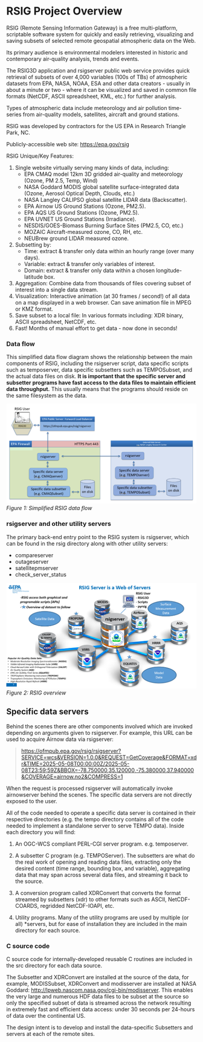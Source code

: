 # RSIG Project Overview

RSIG (Remote Sensing Information Gateway) is a free multi-platform, scriptable
software system for quickly and easily retrieving, visualizing and saving
subsets of selected remote geospatial atmospheric data on the Web.

Its primary audience is environmental modelers interested in historic and
contemporary air-quality analysis, trends and events.

The RSIG3D application and rsigserver public web service provides quick
retrieval of subsets of over 4,000 variables (100s of TBs) of atmospheric
datasets from EPA, NASA, NOAA, ESA and other data creators - usually in
about a minute or two - where it can be visualized and saved in common
file formats (NetCDF, ASCII spreadsheet, KML, etc.) for further analysis.

Types of atmospheric data include meteorology and air pollution time-series
from air-quality models, satellites, aircraft and ground stations.

RSIG was developed by contractors for the US EPA in Research Triangle Park, NC.  

Publicly-accessible web site: https://epa.gov/rsig  


RSIG Unique/Key Features:
1. Single website virtually serving many kinds of data, including:  
   - EPA CMAQ model 12km 3D gridded air-quality and meteorology
      (Ozone, PM 2.5, Temp, Wind)  
   - NASA Goddard MODIS global satellite surface-integrated data
      (Ozone, Aerosol Optical Depth, Clouds, etc.)  
   - NASA Langley CALIPSO global satellite LIDAR data (Backscatter).  
   - EPA Airnow US Ground Stations (Ozone, PM2.5).  
   - EPA AQS US Ground Stations (Ozone, PM2.5).  
   - EPA UVNET US Ground Stations (Irradiance).  
   - NESDIS/GOES-Biomass Burning Surface Sites (PM2.5, CO, etc.) 
   - MOZAIC Aircraft-measured ozone, CO, RH, etc.  
   - NEUBrew ground LIDAR measured ozone.  
2. Subsetting by:  
   - Time: extract & transfer only data within an hourly range (over many days).  
   - Variable: extract & transfer only variables of interest.  
   - Domain: extract & transfer only data within a chosen longitude-latitude box.  
3. Aggregation:
   Combine data from thousands of files covering subset of interest
   into a single data stream.
4. Visualization:
   Interactive animation (at 30 frames / second!) of all data on a map
   displayed in a web browser. Can save animation file in MPEG or KMZ format.
5. Save subset to a local file:
   In various formats including: XDR binary, ASCII spreadsheet, NetCDF, etc.
6. Fast! 
   Months of manual effort to get data - now done in seconds!

### Data flow
This simplified data flow diagram shows the relationship between the main components of RSIG, including the rsigserver script, data specific scripts such as temposerver, data specific subsetters such as TEMPOSubset, and the actual data files on disk. **It is important that the specific server and subsetter programs have fast access to the data files to maintain efficient data throughput.** This usually means that the programs should reside on the same filesystem as the data.  

![](markdown_assets/rsig_dataflow_simple.png "Figure 1")
*Figure 1: Simplified RSIG data flow*

### rsigserver and other utility servers
  
The primary back-end entry point to the RSIG system is rsigserver, which can be found in the rsig directory along with other utility servers:  
- compareserver  
- outageserver  
- satellitepmserver  
- check\_server\_status  

 ![](markdown_assets/rsig_overview.png "Figure 2")
 *Figure 2: RSIG overview*


## Specific data servers

Behind the scenes there are other components involved which are invoked depending on arguments given to rsigserver. For example, this URL can be used to acquire Airnow data via rsigserver:   

> https://ofmpub.epa.gov/rsig/rsigserver?SERVICE=wcs&VERSION=1.0.0&REQUEST=GetCoverage&FORMAT=xdr&TIME=2025-05-08T00:00:00Z/2025-05-08T23:59:59Z&BBOX=-78.750000,35.120000,-75.380000,37.940000&COVERAGE=airnow.no2&COMPRESS=1 

When the request is processed rsigserver will automatically invoke airnowserver behind the scenes. The specific data servers are not directly exposed to the user. 

All of the code needed to operate a specific data server is contained in their respective directories (e.g. the tempo directory contains all of the code needed to implement a standalone server to serve TEMPO data). Inside each directory you will find: 

1. An OGC-WCS compliant PERL-CGI server program. e.g. temposerver.  
 
2. A subsetter C program (e.g. TEMPOServer). The subsetters are what do the real work of opening and reading data files, extracting only the desired content (time range, bounding box, and variable), aggregating data that may span across several data files, and streaming it back to the source.  

3. A conversion program called XDRConvert that converts the format streamed by subsetters (xdr) to other formats such as ASCII, NetCDF-COARDS, regridded NetCDF-IOAPI, etc.  

4. Utility programs. Many of the utility programs are used by multiple (or all) \*servers, but for ease of installation they are included in the main directory for each source.  


### C source code  
C source code for internally-developed reusable C routines are included in the src directory for each data source.  

The Subsetter and XDRConvert are installed at the source of the data,
for example, MODISSubset, XDRConvert and modisserver are installed at
NASA Goddard: http://lpweb.nascom.nasa.gov/cgi-bin/modisserver.
This enables the very large and numerous HDF data files to be subset at the
source so only the specified subset of data is streamed across the network
resulting in extremely fast and efficient data access: under 30 seconds per
24-hours of data over the continental US.

The design intent is to develop and install the data-specific Subsetters and
servers at each of the remote sites.




